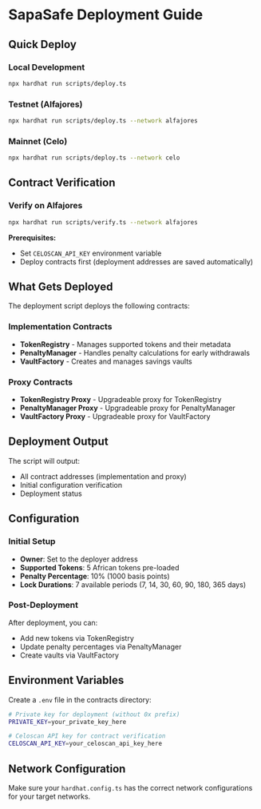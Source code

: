 # SapaSafe Deployment Guide

## Quick Deploy

### Local Development
```bash
npx hardhat run scripts/deploy.ts
```

### Testnet (Alfajores)
```bash
npx hardhat run scripts/deploy.ts --network alfajores
```

### Mainnet (Celo)
```bash
npx hardhat run scripts/deploy.ts --network celo
```

## Contract Verification

### Verify on Alfajores
```bash
npx hardhat run scripts/verify.ts --network alfajores
```

**Prerequisites:**
- Set `CELOSCAN_API_KEY` environment variable
- Deploy contracts first (deployment addresses are saved automatically)

## What Gets Deployed

The deployment script deploys the following contracts:

### Implementation Contracts
- **TokenRegistry** - Manages supported tokens and their metadata
- **PenaltyManager** - Handles penalty calculations for early withdrawals
- **VaultFactory** - Creates and manages savings vaults

### Proxy Contracts
- **TokenRegistry Proxy** - Upgradeable proxy for TokenRegistry
- **PenaltyManager Proxy** - Upgradeable proxy for PenaltyManager  
- **VaultFactory Proxy** - Upgradeable proxy for VaultFactory

## Deployment Output

The script will output:
- All contract addresses (implementation and proxy)
- Initial configuration verification
- Deployment status

## Configuration

### Initial Setup
- **Owner**: Set to the deployer address
- **Supported Tokens**: 5 African tokens pre-loaded
- **Penalty Percentage**: 10% (1000 basis points)
- **Lock Durations**: 7 available periods (7, 14, 30, 60, 90, 180, 365 days)

### Post-Deployment
After deployment, you can:
- Add new tokens via TokenRegistry
- Update penalty percentages via PenaltyManager
- Create vaults via VaultFactory

## Environment Variables

Create a `.env` file in the contracts directory:

```bash
# Private key for deployment (without 0x prefix)
PRIVATE_KEY=your_private_key_here

# Celoscan API key for contract verification
CELOSCAN_API_KEY=your_celoscan_api_key_here
```

## Network Configuration

Make sure your `hardhat.config.ts` has the correct network configurations for your target networks.
